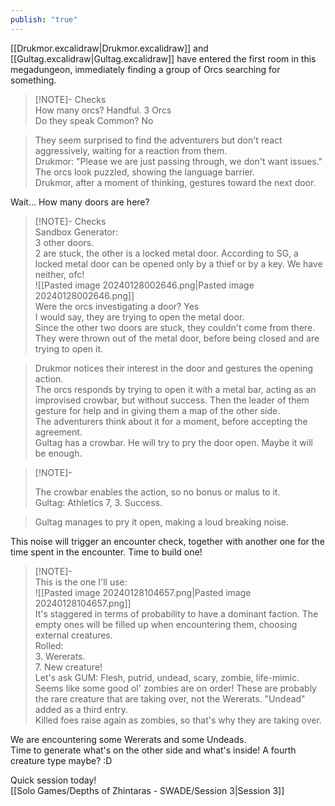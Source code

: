 ```yaml
---  
publish: "true"  
---  
```

  
[[Drukmor.excalidraw|Drukmor.excalidraw]] and [[Gultag.excalidraw|Gultag.excalidraw]] have entered the first room in this megadungeon, immediately finding a group of Orcs searching for something.  
> [!NOTE]- Checks  
> How many orcs? Handful. 3 Orcs    
> Do they speak Common? No  
  
> They seem surprised to find the adventurers but don't react aggressively, waiting for a reaction from them.    
> Drukmor: "Please we are just passing through, we don't want issues."    
> The orcs look puzzled, showing the language barrier.    
> Drukmor, after a moment of thinking, gestures toward the next door.  
  
Wait... How many doors are here?    
> [!NOTE]- Checks  
> Sandbox Generator:    
> 3 other doors.    
> 2 are stuck, the other is a locked metal door. According to SG, a locked metal door can be opened only by a thief or by a key. We have neither, ofc!    
> ![[Pasted image 20240128002646.png|Pasted image 20240128002646.png]]  
> Were the orcs investigating a door? Yes    
> I would say, they are trying to open the metal door.    
> Since the other two doors are stuck, they couldn't come from there. They were thrown out of the metal door, before being closed and are trying to open it.  
  
> Drukmor notices their interest in the door and gestures the opening action.    
> The orcs responds by trying to open it with a metal bar, acting as an improvised crowbar, but without success. Then the leader of them gesture for help and in giving them a map of the other side.    
> The adventurers think about it for a moment, before accepting the agreement.    
> Gultag has a crowbar. He will try to pry the door open. Maybe it will be enough.  
  
> [!NOTE]-  
>   
> The crowbar enables the action, so no bonus or malus to it.  
> Gultag: Athletics 7, 3. Success.  
  
> Gultag manages to pry it open, making a loud breaking noise.  
  
This noise will trigger an encounter check, together with another one for the time spent in the encounter. Time to build one!  
  
> [!NOTE]-  
> This is the one I'll use:    
> ![[Pasted image 20240128104657.png|Pasted image 20240128104657.png]]    
> It's staggered in terms of probability to have a dominant faction. The empty ones will be filled up when encountering them, choosing external creatures.    
> Rolled:  
> 3. Wererats.    
> 7. New creature!    
> Let's ask GUM: Flesh, putrid, undead, scary, zombie, life-mimic.    
> Seems like some good ol' zombies are on order! These are probably the rare creature that are taking over, not the Wererats. "Undead" added as a third entry.    
> Killed foes raise again as zombies, so that's why they are taking over.  
  
We are encountering some Wererats and some Undeads.   
Time to generate what's on the other side and what's inside! A fourth creature type maybe? :D  
  
Quick session today!    
[[Solo Games/Depths of Zhintaras - SWADE/Session 3|Session 3]]